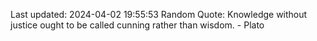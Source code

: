 Last updated: 2024-04-02 19:55:53
Random Quote: Knowledge without justice ought to be called cunning rather than wisdom. - Plato